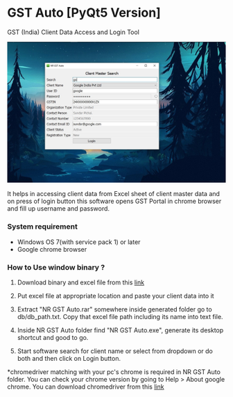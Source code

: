# GST Auto [PyQt5 Version]
GST (India) Client Data Access and Login Tool

![GST Auto PyQt Ver Look](gst_auto_pyqt5_demo.jpg?raw=true "GST Auto 1.5.0 PyQt")

It helps in accessing client data from Excel sheet of client master data and on press of login button this software opens GST Portal in chrome browser and fill up username and password.

### System requirement
- Windows OS 7(with service pack 1) or later
- Google chrome browser

### How to Use window binary ?
1. Download binary and excel file from this [link](https://app.box.com/s/d5tpi5vk4tve3e6ehwqtm2llarsck524)

2. Put excel file at appropriate location and paste your client data into it

3. Extract "NR GST Auto.rar" somewhere inside generated folder go to db/db_path.txt. Copy that excel file path including its name into text file.

4. Inside NR GST Auto folder find "NR GST Auto.exe", generate its desktop shortcut and good to go.

5. Start software search for client name or select from dropdown or do both and then click on Login button.

*chromedriver matching with your pc's chrome is required in NR GST Auto folder. You can check your chrome version by going to Help > About google chrome. You can download chromedriver from this [link](https://chromedriver.chromium.org/downloads)